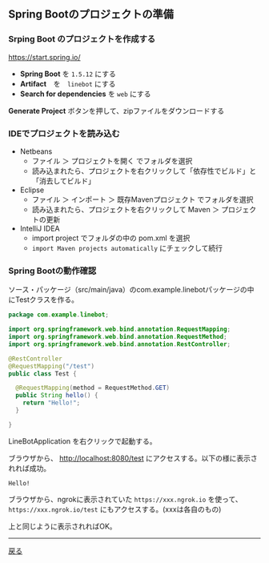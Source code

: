 ## Spring Bootのプロジェクトの準備

### Srping Boot のプロジェクトを作成する 

https://start.spring.io/

- **Spring Boot** を `1.5.12` にする
- **Artifact**　を　`linebot` にする
- **Search for dependencies** を `web` にする

**Generate Project** ボタンを押して、zipファイルをダウンロードする

### IDEでプロジェクトを読み込む

- Netbeans
  - ファイル ＞ プロジェクトを開く でフォルダを選択
  - 読み込まれたら、プロジェクトを右クリックして「依存性でビルド」と「消去してビルド」
- Eclipse
  - ファイル ＞ インポート ＞ 既存Mavenプロジェクト でフォルダを選択
  - 読み込まれたら、プロジェクトを右クリックして Maven ＞ プロジェクトの更新
- IntelliJ IDEA
  - import project でフォルダの中の pom.xml を選択
  - `import Maven projects automatically` にチェックして続行


### Spring Bootの動作確認

ソース・パッケージ（src/main/java）のcom.example.linebotパッケージの中にTestクラスを作る。


```java
package com.example.linebot;

import org.springframework.web.bind.annotation.RequestMapping;
import org.springframework.web.bind.annotation.RequestMethod;
import org.springframework.web.bind.annotation.RestController;

@RestController
@RequestMapping("/test")
public class Test {

  @RequestMapping(method = RequestMethod.GET)
  public String hello() {
    return "Hello!";
  }

}
```

LineBotApplication を右クリックで起動する。

ブラウザから、 [http://localhost:8080/test](http://localhost:8080/test) にアクセスする。以下の様に表示されれば成功。

```
Hello!
```

ブラウザから、ngrokに表示されていた `https://xxx.ngrok.io` を使って、 `https://xxx.ngrok.io/test` にもアクセスする。(xxxは各自のもの)

上と同じように表示されればOK。 

-----

[戻る](../README.md)